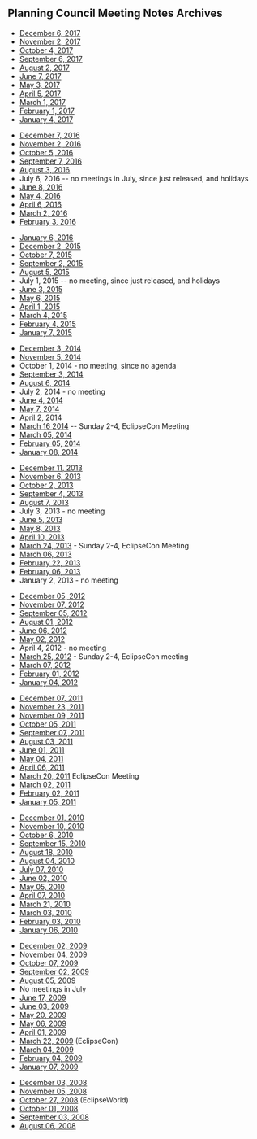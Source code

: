 ## Planning Council Meeting Notes Archives

  - [December 6, 2017](December_6_2017.md)
  - [November 2, 2017](November_2_2017.md)
  - [October 4, 2017](October_4_2017.md)
  - [September 6, 2017](September_6_2017.md)
  - [August 2, 2017](August_2_2017.md)
  - [June 7, 2017](June_07_2017.md)
  - [May 3, 2017](May_03_2017.md)
  - [April 5, 2017](April_05_2017.md)
  - [March 1, 2017](March_01_2017.md)
  - [February 1, 2017](February_01_2017.md)
  - [January 4, 2017](January_04_2017.md)

<!-- end list -->

  - [December 7, 2016](December_07_2016.md)
  - [November 2, 2016](November_02_2016.md)
  - [October 5, 2016](October_05_2016.md)
  - [September 7, 2016](September_07_2016.md)
  - [August 3, 2016](August_03_2016.md)
  - July 6, 2016 -- no meetings in July, since just released, and
    holidays
  - [June 8, 2016](June_08_2016.md)
  - [May 4, 2016](May_04_2016.md)
  - [April 6, 2016](April_06_2016.md)
  - [March 2, 2016](March_02_2016.md)
  - [February 3, 2016](February_03_2016.md)

<!-- end list -->

  - [January 6, 2016](January_06_2016.md)
  - [December 2, 2015](December_02_2015.md)
  - [October 7, 2015](October_07_2015.md)
  - [September 2, 2015](September_02_2015.md)
  - [August 5, 2015](August_05_2015.md)
  - July 1, 2015 -- no meeting, since just released, and holidays
  - [June 3, 2015](June_03_2015.md)
  - [May 6, 2015](May_06_2015.md)
  - [April 1, 2015](April_01_2015.md)
  - [March 4, 2015](March_04_2015.md)
  - [February 4, 2015](February_04_2015.md)
  - [January 7, 2015](January_07_2015.md)

<!-- end list -->

  - [December 3, 2014](December_03_2014.md)
  - [November 5, 2014](November_05_2014.md)
  - October 1, 2014 - no meeting, since no agenda
  - [September 3, 2014](September_03_2014.md)
  - [August 6, 2014](August_06_2014.md)
  - July 2, 2014 - no meeting
  - [June 4, 2014](June_04_2014.md)
  - [May 7, 2014](May_07_2014.md)
  - [April 2, 2014](April_02_2014.md)
  - [March 16 2014](March_16_2014.md) -- Sunday
    2-4, EclipseCon Meeting
  - [March 05, 2014](March_05_2014.md)
  - [February 05, 2014](February_05_2014.md)
  - [January 08, 2014](January_08_2014.md)

<!-- end list -->

  - [December 11, 2013](December_11_2013.md)
  - [November 6, 2013](November_6_2013.md)
  - [October 2, 2013](October_2_2013.md)
  - [September 4, 2013](September_4_2013.md)
  - [August 7, 2013](August_7_2013.md)
  - July 3, 2013 - no meeting
  - [June 5, 2013](June_5_2013.md)
  - [May 8, 2013](May_8_2013.md)
  - [April 10, 2013](April_10_2013.md)
  - [March 24, 2013](March_24_2013.md) - Sunday
    2-4, EclipseCon Meeting
  - [March 06, 2013](March_06_2013.md)
  - [February 22, 2013](February_22_2013.md)
  - [February 06, 2013](February_06_2013.md)
  - January 2, 2013 - no meeting

<!-- end list -->

  - [December 05, 2012](December_05_2012.md)
  - [November 07, 2012](November_07_2012.md)
  - [September 05, 2012](September_05_2012.md)
  - [August 01, 2012](August_01_2012.md)
  - [June 06, 2012](June_06_2012.md)
  - [May 02, 2012](May_02_2012.md)
  - April 4, 2012 - no meeting
  - [March 25, 2012](March_25_2012.md) - Sunday
    2-4, EclipseCon meeting
  - [March 07, 2012](March_07_2012.md)
  - [February 01, 2012](February_01_2012.md)
  - [January 04, 2012](January_04_2012.md)

<!-- end list -->

  - [December 07, 2011](December_07_2011.md)
  - [November 23, 2011](November_23_2011.md)
  - [November 09, 2011](November_09_2011.md)
  - [October 05, 2011](October_05_2011.md)
  - [September 07, 2011](September_07_2011.md)
  - [August 03, 2011](August_03_2011.md)
  - [June 01, 2011](June_01_2011.md)
  - [May 04, 2011](May_04_2011.md)
  - [April 06, 2011](April_06_2011.md)
  - [March 20, 2011](March_20_2011.md)
    EclipseCon Meeting
  - [March 02, 2011](March_02_2011.md)
  - [February 02, 2011](February_02_2011.md)
  - [January 05, 2011](January_05_2011.md)

<!-- end list -->

  - [December 01, 2010](December_01_2010.md)
  - [November 10, 2010](November_10_2010.md)
  - [October 6, 2010](October_6_2010.md)
  - [September 15, 2010](September_15_2010.md)
  - [August 18, 2010](August_18_2010.md)
  - [August 04, 2010](August_04_2010.md)
  - [July 07, 2010](July_07_2010.md)
  - [June 02, 2010](June_02_2010.md)
  - [May 05, 2010](May_05_2010.md)
  - [April 07, 2010](April_07_2010.md)
  - [March 21, 2010](March_21_2010.md)
  - [March 03, 2010](March_03_2010.md)
  - [February 03, 2010](February_03_2010.md)
  - [January 06, 2010](January_06_2010.md)

<!-- end list -->

  - [December 02, 2009](December_02_2009.md)
  - [November 04, 2009](November_04_2009.md)
  - [October 07, 2009](October_07_2009.md)
  - [September 02, 2009](September_02_2009.md)
  - [August 05, 2009](August_05_2009.md)
  - No meetings in July
  - [June 17, 2009](June_17_2009.md)
  - [June 03, 2009](June_03_2009.md)
  - [May 20, 2009](May_20_2009.md)
  - [May 06, 2009](May_06_2009.md)
  - [April 01, 2009](Apr_01_2009.md)
  - [March 22, 2009](Mar_22_2009.md)
    (EclipseCon)
  - [March 04, 2009](Mar_04_2009.md)
  - [February 04, 2009](Feb_04_2009.md)
  - [January 07, 2009](Jan_07_2009.md)

<!-- end list -->

  - [December 03, 2008](Dec_03_2008.md)
  - [November 05, 2008](Nov_05_2008.md)
  - [October 27, 2008](Oct_27_2008.md)
    (EclipseWorld)
  - [October 01, 2008](Oct_01_2008.md)
  - [September 03, 2008](Sept_03_2008.md)
  - [August 06, 2008](August_06_2008.md)